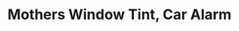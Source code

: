 ---
title: "Mothers Window Tint, Car Alarm"
url: /austin/mothers-window-tint-car-alarm/
shop: car parts
---